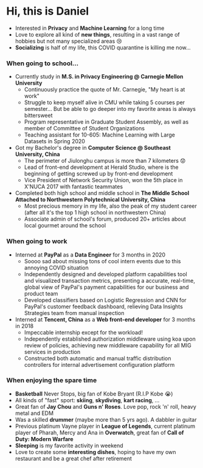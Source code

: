 # Hi, this is Daniel

- Interested in **Privacy** and **Machine Learning** for a long time
- Love to explore all kind of **new things**, resulting in a vast range of hobbies but not many specialized areas 😢
- **Socializing** is half of my life, this COVID quarantine is killing me now...

### When going to school...

- Currently study in **M.S. in Privacy Engineering @ Carnegie Mellon University**
  - Continuously practice the quote of Mr. Carnegie, "My heart is at work"
  - Struggle to keep myself alive in CMU while taking 5 courses per semester... But be able to go deeper into my favorite areas is always bittersweet
  - Program representative in Graduate Student Assembly, as well as member of Committee of Student Organizations
  - Teaching assistant for 10-605: Machine Learning with Large Datasets in Spring 2020
- Got my Bachelor's degree in **Computer Science @ Southeast University, China**
  - The perimeter of Jiulonghu campus is more than 7 kilometers 😟
  - Lead of front-end development at Herald Studio, where is the beginning of getting screwed up by front-end development
  - Vice President of Network Security Union, won the 5th place in X'NUCA 2017 with fantastic teammates
- Completed both high school and middle school in **The Middle School Attached to Northwestern Polytechnical University, China**
  - Most precious memory in my life, also the peak of my student career (after all it's the top 1 high school in northwestern China)
  - Associate admin of school's forum, produced 20+ articles about local gourmet around the school

### When going to work

- Interned at **PayPal** as a **Data Engineer** for 3 months in 2020
  - Soooo sad about missing tons of cool intern events due to this annoying COVID situation
  - Independently designed and developed platform capabilities tool and visualized transaction metrics, presenting a accurate, real-time, global view of PayPal's payment capabilities for our business and product team
  - Developed classifiers based on Logistic Regression and CNN for PayPal's customer feedback dashboard, relieving Data Insights Strategies team from manual inspection
- Interned at **Tencent, China** as a **Web front-end developer** for 3 months in 2018
  - Impeccable internship except for the workload!
  - Independently established authorization middleware using koa upon review of policies, achieving new middleware capability for all MIG services in production
  - Constructed both automatic and manual traffic distribution controllers for internal advertisement configuration platform

### When enjoying the spare time

- **Basketball** Never Stops, big fan of Kobe Bryant (R.I.P Kobe 😭)
- All kinds of "fast" sport: **skiing**, **skydiving**, **kart racing**, ... 
- Great fan of **Jay Chou** and **Guns n' Roses**. Love pop, rock 'n' roll, heavy metal and EDM
- Was a skilled **drummer** (maybe more than 5 yrs ago). A dabbler in guitar
- Previous platinum Vayne player in **League of Legends**, current platinum player of Pharah, Mercy and Ana in **Overwatch**, great fan of **Call of Duty: Modern Warfare**
- **Sleeping** is my favorite activity in weekend
- Love to create some **interesting dishes**, hoping to have my own restaurant and be a great chef after retirement